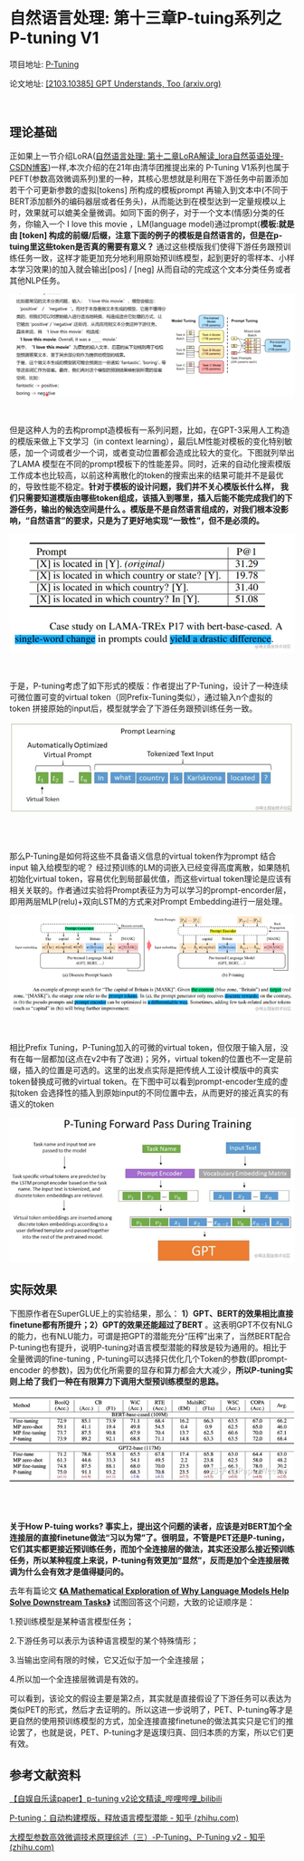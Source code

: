 <br />

# 自然语言处理: 第十三章P-tuing系列之P-tuning V1

项目地址: [P-Tuning](https://github.com/THUDM/P-tuning)

论文地址: [[2103.10385] GPT Understands, Too (arxiv.org)](https://arxiv.org/abs/2103.10385)

<br />

## 理论基础

正如果上一节介绍LoRA([自然语言处理: 第十二章LoRA解读_lora自然英语处理-CSDN博客](https://blog.csdn.net/victor_manches/article/details/132287864?spm=1001.2014.3001.5502))一样,本次介绍的在21年由清华团推提出来的 P-Tuning V1系列也属于PEFT(参数高效微调系列)里的一种，其核心思想就是利用在下游任务中前置添加若干个可更新参数的虚拟[tokens] 所构成的模板prompt 再输入到文本中(不同于BERT添加额外的编码器层或者任务头)，从而能达到在模型达到一定量规模以上时，效果就可以媲美全量微调。如同下面的例子，对于一个文本(情感)分类的任务，你输入一个 I love this movie ，LM(language model)通过prompt(**模板:就是由 [token] 构成的前缀/后缀，注意下面的例子的模板是自然语言的，但是在p-tuing里这些token是否真的需要有意义？** 通过这些模版我们使得下游任务跟预训练任务一致，这样才能更加充分地利用原始预训练模型，起到更好的零样本、小样本学习效果)的加入就会输出[pos] / [neg] 从而自动的完成这个文本分类任务或者其他NLP任务。

![1709548403490](image/13_Ptuning/1709548403490.png)

<br />

但是这种人为的去构prompt造模板有一系列问题，比如，在GPT-3采用人工构造的模版来做上下文学习（in context learning），最后LM性能对模板的变化特别敏感，加一个词或者少一个词，或者变动位置都会造成比较大的变化。下图就列举出了LAMA 模型在不同的prompt模板下的性能差异。同时，近来的自动化搜索模版工作成本也比较高，以前这种离散化的token的搜索出来的结果可能并不是最优的，导致性能不稳定。**针对于模板的设计问题，我们并不关心模版长什么样， **我们只需要知道模版由哪些token组成，该插入到哪里，插入后能不能完成我们的下游任务，输出的候选空间是什么** 。模版是不是自然语言组成的，对我们根本没影响，“自然语言”的要求，只是为了更好地实现“一致性”，但不是必须的。**

![1709548709688](image/13_Ptuning/1709548709688.png)

<br />

于是，P-tuning考虑了如下形式的模版：作者提出了P-Tuning，设计了一种连续可微位置可变的virtual token（同Prefix-Tuning类似），通过输入n个虚拟的 token 拼接原始的input后，模型就学会了下游任务跟预训练任务一致。

![1709566976803](image/13_Ptuning/1709566976803.png)

<br />

<br />

那么P-Tuning是如何将这些不具备语义信息的virtual token作为prompt 结合input 输入给模型的呢？ 经过预训练的LM的词嵌入已经变得高度离散，如果随机初始化virtual token，容易优化到局部最优值，而这些virtual token理论是应该有相关关联的。作者通过实验将Prompt表征为为可以学习的prompt-encorder层，即用两层MLP(relu)+双向LSTM的方式来对Prompt Embedding进行一层处理。

![1709567383314](image/13_Ptuning/1709567383314.png)


<br />

相比Prefix Tuning，P-Tuning加入的可微的virtual token，但仅限于输入层，没有在每一层都加(这点在v2中有了改进)；另外，virtual token的位置也不一定是前缀，插入的位置是可选的。这里的出发点实际是把传统人工设计模版中的真实token替换成可微的virtual token。在下图中可以看到prompt-encoder生成的虚拟token 会选择性的插入到原始input的不同位置中去，从而更好的接近真实的有语义的token


![1709570611190](image/13_Ptuning_V1/1709570611190.png)

## 实际效果

下图原作者在SuperGLUE上的实验结果，那么： **1）GPT、BERT的效果相比直接finetune都有所提升；2）GPT的效果还能超过了BERT** 。这表明GPT不仅有NLG的能力，也有NLU能力，可谓是把GPT的潜能充分“压榨”出来了，当然BERT配合P-tuning也有提升，说明P-tuning对语言模型潜能的释放是较为通用的。相比于全量微调的fine-tuning , P-tuning可以选择只优化几个Token的参数(即prompt-encoder 的参数)，因为优化所需要的显存和算力都会大大减少，**所以P-tuning实则上给了我们一种在有限算力下调用大型预训练模型的思路。**

![1709571014848](image/13_Ptuning_V1/1709571014848.png)

<br />

<br />

**关于How P-tuing works? **事实上，提出这个问题的读者，应该是对BERT加个全连接层的直接finetune做法“习以为常”了。很明显，不管是PET还是P-tuning，它们其实都更接近预训练任务，而加个全连接层的做法，其实还没那么接近预训练任务，所以**某种程度上来说，P-tuning有效更加“显然”，反而是加个全连接层微调为什么会有效才是值得疑问的。**

去年有篇论文 **[《A Mathematical Exploration of Why Language Models Help Solve Downstream Tasks》](https://link.zhihu.com/?target=https%3A//arxiv.org/abs/2010.03648)** 试图回答这个问题，大致的论证顺序是：

1.预训练模型是某种语言模型任务；

2.下游任务可以表示为该种语言模型的某个特殊情形；

3.当输出空间有限的时候，它又近似于加一个全连接层；

4.所以加一个全连接层微调是有效的。

可以看到，该论文的假设主要是第2点，其实就是直接假设了下游任务可以表达为类似PET的形式，然后才去证明的。所以这进一步说明了，PET、P-tuning等才是更自然的使用预训练模型的方式，加全连接直接finetune的做法其实只是它们的推论罢了，也就是说，PET、P-tuning才是返璞归真、回归本质的方案，所以它们更有效。

## 参考文献资料

[【自娱自乐读paper】p-tuning v2论文精读_哔哩哔哩_bilibili](https://www.bilibili.com/video/BV1JQ4y1H7DR/?spm_id_from=333.337.search-card.all.click&vd_source=7660edfc8efcdd6e371b5a2c5bfc45bd)

[P-tuning：自动构建模版，释放语言模型潜能 - 知乎 (zhihu.com)](https://zhuanlan.zhihu.com/p/364141928)

[大模型参数高效微调技术原理综述（三）-P-Tuning、P-Tuning v2 - 知乎 (zhihu.com)](https://zhuanlan.zhihu.com/p/635848732)
